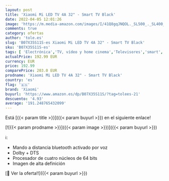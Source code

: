 ```yaml
---
layout: post
title: 'Xiaomi Mi LED TV 4A 32" - Smart TV Black'
date: 2022-04-05 12:01:26
image: 'https://m.media-amazon.com/images/I/41Q8gqJNQOL._SL500_._SL400_.jpg'
comments: true
category: ofertas
author: 'tole.es'
slug: 'B07X35S11S-es Xiaomi Mi LED TV 4A 32" - Smart TV Black'
sku: 'B07X35S11S-es'
tags: [ 'Electrónica','TV, vídeo y home cinema','Televisores','smart','tv','xiaomi', ]
actualPrice: 192.99 EUR
currency: EUR
price: 192.99
comparePrice: 203.0 EUR
prodname: 'Xiaomi Mi LED TV 4A 32" - Smart TV Black'
country: 'es'
flag: '🇪🇸'
brand: 'Xiaomi'
buyurl: 'https://www.amazon.es/dp/B07X35S11S/?tag=tolees-21'
descuento: '4.93'
average: '191.248765432099'
---
```


Está [{{< param title >}}]({{< param buyurl >}}) en el siguiente enlace!

[![{{< param prodname >}}]({{< param image >}})]({{< param buyurl >}})

ℹ️:

- Mando a distancia bluetooth activado por voz
- Dolby + DTS
- Procesador de cuatro núcleos de 64 bits
- Imagen de alta definición

[🛒 Ver la oferta!!]({{< param buyurl >}})
